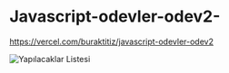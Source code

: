 # Javascript-odevler-odev2-

https://vercel.com/buraktitiz/javascript-odevler-odev2

![Yapılacaklar Listesi](https://github.com/buraktitiz/Patika-FrontEnd/blob/main/Javascript/odevler/odev2/yapilacaklarListesi.png)
